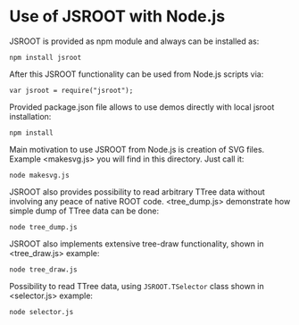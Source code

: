 # Use of JSROOT with Node.js

JSROOT is provided as npm module and always can be installed as:

    npm install jsroot

After this JSROOT functionality can be used from Node.js scripts via:

    var jsroot = require("jsroot");

Provided package.json file allows to use demos directly with local jsroot installation:

    npm install

Main motivation to use JSROOT from Node.js is creation of SVG files.
Example <makesvg.js> you will find in this directory. Just call it:

    node makesvg.js

JSROOT also provides possibility to read arbitrary TTree data without involving
any peace of native ROOT code. <tree_dump.js> demonstrate how simple dump of TTree
data can be done:

    node tree_dump.js

JSROOT also implements extensive tree-draw functionality, shown in <tree_draw.js> example:

    node tree_draw.js

Possibility to read TTree data, using `JSROOT.TSelector` class shown in <selector.js> example:

    node selector.js

